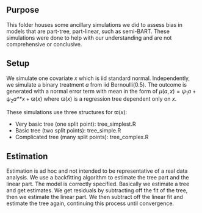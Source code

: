 Purpose
-------

This folder houses some ancillary simulations we did to assess bias in
models that are part-tree, part-linear, such as semi-BART. These
simulations were done to help with our understanding and are not
comprehensive or conclusive.

Setup
-----

We simulate one covariate *x* which is iid standard normal.
Independently, we simulate a binary treatment *a* from iid
Bernoulli(0.5). The outcome is generated with a normal error term with
mean in the form of
*μ*(*a*, *x*) = *ψ*<sub>1</sub>*a* + *ψ*<sub>2</sub>*a**x* + ϖ(*x*)
where ϖ(*x*) is a regression tree dependent only on *x*.

These simulations use three structures for ϖ(*x*):

-   Very basic tree (one split point): tree\_simplest.R
-   Basic tree (two split points): tree\_simple.R
-   Complicated tree (many split points): tree\_complex.R

Estimation
----------

Estimation is ad hoc and not intended to be representative of a real
data analysis. We use a backfitting algorithm to estimate the tree part
and the linear part. The model is correctly specified. Basically we
estimate a tree and get estimates. We get residuals by subtracting off
the fit of the tree, then we estimate the linear part. We then subtract
off the linear fit and estimate the tree again, continuing this process
until convergence.
